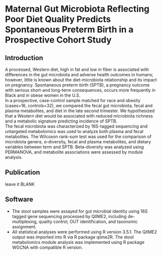 # Maternal Gut Microbiota Reflecting Poor Diet Quality Predicts Spontaneous Preterm Birth in a Prospective Cohort Study 

## Introduction
A processed, Western diet, high in fat and low in fiber is associated with differences in the gut microbiota and adverse health outcomes in humans; however, little is known about the diet-microbiota relationship and its impact on pregnancy. Spontaneous preterm birth (SPTB), a pregnancy outcome with serious short-and long-term consequences, occurs more frequently in Black and in obese women in the U.S. 
\
In a prospective, case-control sample matched for race and obesity (cases=16, controls=32), we compared the fecal gut microbiota, fecal and plasma metabolites, and diet in the late second trimester. We hypothesized that a Western diet would be associated with reduced microbiota richness and a metabolic signature predicting incidence of SPTB. 
\
The fecal microbiota was characterized by 16S-tagged sequencing and untargeted metabolomics was used to analyze both plasma and fecal metabolites. The Wilcoxon rank-sum test was used for the comparison of microbiota genera, α-diversity, fecal and plasma metabolites, and dietary variables between term and SPTB. Beta-diversity was analyzed using PERMANOVA, and metabolite associations were assessed by module analysis.

## Publication
leave it BLANK 

## Software
- The stool samples were assayed for gut microbial identity using 16S tagged gene sequencing processed by QIIME2, including de-multiplexing, quality control, OUT identification, and taxonomic assignment.
- All statistical analyses were performed using R version 3.5.1. The QIIME2 output was imported into R via R package qiime2R. The stool metabolomics module analysis was implemented using R package WGCNA with compatible R version.
